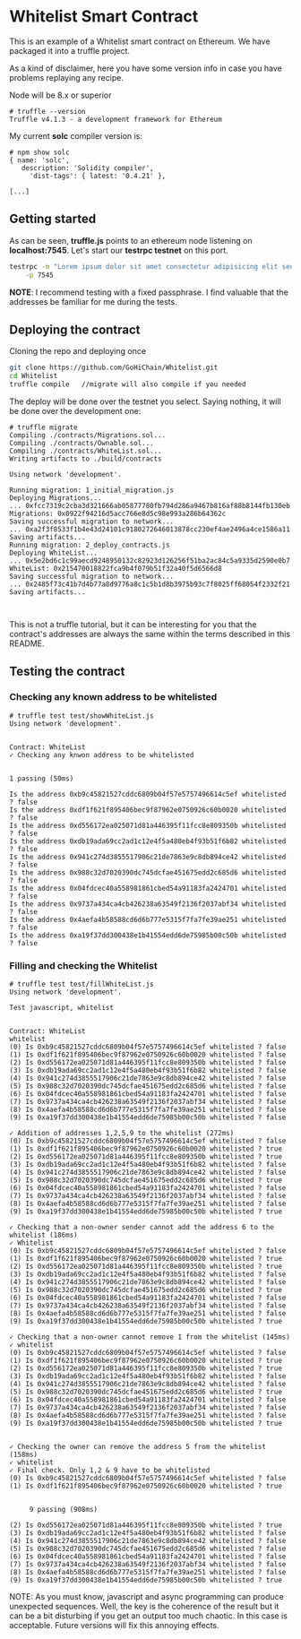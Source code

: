 # Whitelist Smart Contract

This is an example of a Whitelist smart contract on Ethereum. We have packaged it into a truffle project.

As a kind of disclaimer, here you have some version info in case you have problems replaying any recipe.

Node will be 8.x or superior

```
# truffle --version
Truffle v4.1.3 - a development framework for Ethereum

```

My current **solc** compiler version is:
```
# npm show solc
{ name: 'solc',
   description: 'Solidity compiler',
     'dist-tags': { latest: '0.4.21' },

[...]

```

## Getting started

As can be seen, **truffle.js** points to an ethereum node listening on **localhost:7545**. Let's start our **testrpc testnet** on this port.

```sh
testrpc -m "Lorem ipsum dolor sit amet consectetur adipisicing elit sed do eiusmod tempor incididunt" \
    -p 7545

```

__NOTE__: I recommend testing with a fixed passphrase. I find valuable that the addresses be familiar for me during the tests.

## Deploying the contract

Cloning the repo and deploying once

```sh
git clone https://github.com/GoHiChain/Whitelist.git
cd Whitelist 
truffle compile   //migrate will also compile if you needed
```

The deploy will be done over the testnet you select. Saying nothing, it will be done over the development one:


```
# truffle migrate
Compiling ./contracts/Migrations.sol...
Compiling ./contracts/Ownable.sol...
Compiling ./contracts/WhiteList.sol...
Writing artifacts to ./build/contracts

Using network 'development'.

Running migration: 1_initial_migration.js
Deploying Migrations...
... 0xfcc7319c2cba3d321666ab05877780fb794d286a9467b816af88b8144fb130eb
Migrations: 0x0922f94216d5acc766e8d5c98e993a286b64362c
Saving successful migration to network...
... 0xa2f3f8533f1b4e43d24101c9180272646013878cc230ef4ae2496a4ce1586a11
Saving artifacts...
Running migration: 2_deploy_contracts.js
Deploying WhiteList...
... 0x5e2bd6c1c99aecd9248950132c82923d126256f51ba2ac84c5a9335d2590e0b7
WhiteList: 0x215470018822fca9b4f079b51f32a40f5d6566d8
Saving successful migration to network...
... 0x2485f73c41b7d4b77a8d9776a8c1c5b1d8b3975b93c7f8025ff68054f2332f21
Saving artifacts...



```

This is not a truffle tutorial, but it can be interesting for you that the contract's addresses are always the same within the terms described in this README. 



## Testing the contract


### Checking any known address to be whitelisted


```
# truffle test test/showWhiteList.js 
Using network 'development'.


Contract: WhiteList
✓ Checking any knwon address to be whitelisted


1 passing (50ms)

Is the address 0xb9c45821527cddc6809b04f57e5757496614c5ef whitelisted ? false
Is the address 0xdf1f621f895406bec9f87962e0750926c60b0020 whitelisted ? false
Is the address 0xd556172ea025071d81a446395f11fcc8e809350b whitelisted ? false
Is the address 0xdb19ada69cc2ad1c12e4f5a480eb4f93b51f6b82 whitelisted ? false
Is the address 0x941c274d3855517906c21de7863e9c8db894ce42 whitelisted ? false
Is the address 0x988c32d7020390dc745dcfae451675edd2c685d6 whitelisted ? false
Is the address 0x04fdcec40a558981861cbed54a91183fa2424701 whitelisted ? false
Is the address 0x9737a434ca4cb426238a63549f2136f2037abf34 whitelisted ? false
Is the address 0x4aefa4b58588cd6d6b777e5315f7fa7fe39ae251 whitelisted ? false
Is the address 0xa19f37dd300438e1b41554edd6de75985b00c50b whitelisted ? false

```


### Filling and checking the Whitelist 
```
# truffle test test/fillWhiteList.js 
Using network 'development'.

Test javascript, whitelist


Contract: WhiteList
whitelist
(0) Is 0xb9c45821527cddc6809b04f57e5757496614c5ef whitelisted ? false
(1) Is 0xdf1f621f895406bec9f87962e0750926c60b0020 whitelisted ? false
(2) Is 0xd556172ea025071d81a446395f11fcc8e809350b whitelisted ? false
(3) Is 0xdb19ada69cc2ad1c12e4f5a480eb4f93b51f6b82 whitelisted ? false
(4) Is 0x941c274d3855517906c21de7863e9c8db894ce42 whitelisted ? false
(5) Is 0x988c32d7020390dc745dcfae451675edd2c685d6 whitelisted ? false
(6) Is 0x04fdcec40a558981861cbed54a91183fa2424701 whitelisted ? false
(7) Is 0x9737a434ca4cb426238a63549f2136f2037abf34 whitelisted ? false
(8) Is 0x4aefa4b58588cd6d6b777e5315f7fa7fe39ae251 whitelisted ? false
(9) Is 0xa19f37dd300438e1b41554edd6de75985b00c50b whitelisted ? false

✓ Addition of addresses 1,2,5,9 to the whitelist (272ms)
(0) Is 0xb9c45821527cddc6809b04f57e5757496614c5ef whitelisted ? false
(1) Is 0xdf1f621f895406bec9f87962e0750926c60b0020 whitelisted ? true
(2) Is 0xd556172ea025071d81a446395f11fcc8e809350b whitelisted ? true
(3) Is 0xdb19ada69cc2ad1c12e4f5a480eb4f93b51f6b82 whitelisted ? false
(4) Is 0x941c274d3855517906c21de7863e9c8db894ce42 whitelisted ? false
(5) Is 0x988c32d7020390dc745dcfae451675edd2c685d6 whitelisted ? true
(6) Is 0x04fdcec40a558981861cbed54a91183fa2424701 whitelisted ? false
(7) Is 0x9737a434ca4cb426238a63549f2136f2037abf34 whitelisted ? false
(8) Is 0x4aefa4b58588cd6d6b777e5315f7fa7fe39ae251 whitelisted ? false
(9) Is 0xa19f37dd300438e1b41554edd6de75985b00c50b whitelisted ? true

✓ Checking that a non-owner sender cannot add the address 6 to the whitelist (186ms)
✓ Whitelist
(0) Is 0xb9c45821527cddc6809b04f57e5757496614c5ef whitelisted ? false
(1) Is 0xdf1f621f895406bec9f87962e0750926c60b0020 whitelisted ? true
(2) Is 0xd556172ea025071d81a446395f11fcc8e809350b whitelisted ? true
(3) Is 0xdb19ada69cc2ad1c12e4f5a480eb4f93b51f6b82 whitelisted ? false
(4) Is 0x941c274d3855517906c21de7863e9c8db894ce42 whitelisted ? false
(5) Is 0x988c32d7020390dc745dcfae451675edd2c685d6 whitelisted ? true
(6) Is 0x04fdcec40a558981861cbed54a91183fa2424701 whitelisted ? false
(7) Is 0x9737a434ca4cb426238a63549f2136f2037abf34 whitelisted ? false
(8) Is 0x4aefa4b58588cd6d6b777e5315f7fa7fe39ae251 whitelisted ? false
(9) Is 0xa19f37dd300438e1b41554edd6de75985b00c50b whitelisted ? true

✓ Checking that a non-owner cannot remove 1 from the whitelist (145ms)
✓ whitelist
(0) Is 0xb9c45821527cddc6809b04f57e5757496614c5ef whitelisted ? false
(1) Is 0xdf1f621f895406bec9f87962e0750926c60b0020 whitelisted ? true
(2) Is 0xd556172ea025071d81a446395f11fcc8e809350b whitelisted ? true
(3) Is 0xdb19ada69cc2ad1c12e4f5a480eb4f93b51f6b82 whitelisted ? false
(4) Is 0x941c274d3855517906c21de7863e9c8db894ce42 whitelisted ? false
(5) Is 0x988c32d7020390dc745dcfae451675edd2c685d6 whitelisted ? true
(6) Is 0x04fdcec40a558981861cbed54a91183fa2424701 whitelisted ? false
(7) Is 0x9737a434ca4cb426238a63549f2136f2037abf34 whitelisted ? false
(8) Is 0x4aefa4b58588cd6d6b777e5315f7fa7fe39ae251 whitelisted ? false
(9) Is 0xa19f37dd300438e1b41554edd6de75985b00c50b whitelisted ? true


✓ Checking the owner can remove the address 5 from the whitelist (158ms)
✓ whitelist
✓ Fihal check. Only 1,2 & 9 have to be whitelisted
(0) Is 0xb9c45821527cddc6809b04f57e5757496614c5ef whitelisted ? false
(1) Is 0xdf1f621f895406bec9f87962e0750926c60b0020 whitelisted ? true


     9 passing (908ms)

(2) Is 0xd556172ea025071d81a446395f11fcc8e809350b whitelisted ? true
(3) Is 0xdb19ada69cc2ad1c12e4f5a480eb4f93b51f6b82 whitelisted ? false
(4) Is 0x941c274d3855517906c21de7863e9c8db894ce42 whitelisted ? false
(5) Is 0x988c32d7020390dc745dcfae451675edd2c685d6 whitelisted ? false
(6) Is 0x04fdcec40a558981861cbed54a91183fa2424701 whitelisted ? false
(7) Is 0x9737a434ca4cb426238a63549f2136f2037abf34 whitelisted ? false
(8) Is 0x4aefa4b58588cd6d6b777e5315f7fa7fe39ae251 whitelisted ? false
(9) Is 0xa19f37dd300438e1b41554edd6de75985b00c50b whitelisted ? true

```


NOTE: As you must know, javascript and async programming can produce unexpected sequences. Well, the key is the coherence of the result but it can be a bit disturbing if you get an output  too much chaotic. In this case is acceptable.  Future versions will fix this annoying effects.

